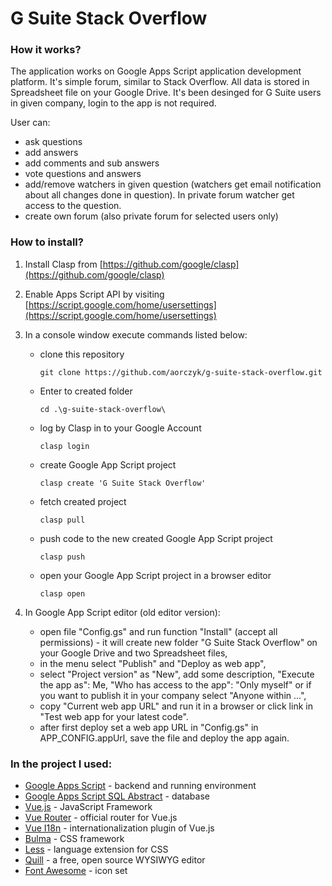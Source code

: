 # G Suite Stack Overflow

### How it works?
The application works on Google Apps Script application development platform. It's simple forum, similar to Stack Overflow. All data is stored in Spreadsheet file on your Google Drive. It's been desinged for G Suite users in given company, login to the app is not required.

User can:
 - ask questions 
 - add answers
 - add comments and sub answers
 - vote questions and answers
 - add/remove watchers in given question (watchers get email notification about all changes done in question). In private forum watcher get access to the question.
 - create own forum (also private forum for selected users only)
 
### How to install?
1. Install Clasp from [https://github.com/google/clasp](https://github.com/google/clasp)
2. Enable Apps Script API by visiting [https://script.google.com/home/usersettings](https://script.google.com/home/usersettings)
3. In a console window execute commands listed below: 
   - clone this repository
     ```
     git clone https://github.com/aorczyk/g-suite-stack-overflow.git
     ```
   - Enter to created folder
     ```
     cd .\g-suite-stack-overflow\
     ```
   - log by Clasp in to your Google Account
     ```
     clasp login
     ```
   - create Google App Script project
     ```
     clasp create 'G Suite Stack Overflow'
     ```
   - fetch created project
     ```
     clasp pull
     ```
   - push code to the new created Google App Script project
     ```
     clasp push
     ```
   - open your Google App Script project in a browser editor
     ```
     clasp open
     ```

3. In Google App Script editor (old editor version):
   - open file "Config.gs" and run function "Install" (accept all permissions) - it will create new folder "G Suite Stack Overflow" on your Google Drive and two Spreadsheet files,
   - in the menu select "Publish" and "Deploy as web app",
   - select "Project version" as "New", add some description, "Execute the app as": Me, "Who has access to the app": "Only myself" or if you want to publish it in your company select "Anyone within ...",
   - copy "Current web app URL" and run it in a browser or click link in "Test web app for your latest code".
   - after first deploy set a web app URL in "Config.gs" in APP_CONFIG.appUrl, save the file and deploy the app again.

### In the project I used:
 - [Google Apps Script](https://developers.google.com/apps-script/overview) - backend and running environment
 - [Google Apps Script SQL Abstract](https://github.com/aorczyk/gas-sql-abstract) - database
 - [Vue.js](https://vuejs.org/) - JavaScript Framework
 - [Vue Router](https://router.vuejs.org/) - official router for Vue.js
 - [Vue I18n](https://kazupon.github.io/vue-i18n/introduction.html) - internationalization plugin of Vue.js
 - [Bulma](https://bulma.io/) - CSS framework
 - [Less](http://lesscss.org/) - language extension for CSS
 - [Quill](https://quilljs.com/) - a free, open source WYSIWYG editor
 - [Font Awesome](https://fontawesome.com/) - icon set
